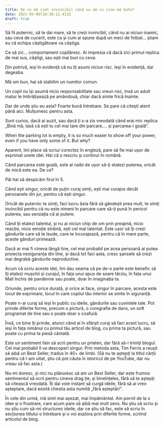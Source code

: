 ```yaml
---
title: De ce mă simt invincibil când nu am cu cine mă bate?
date: 2021-05-06T18:30:11.413Z
draft: true
---
```

Să fii puternic, să te dai mare, să te crezi invincibil, când nu ai niciun inamic, sau ceva de cucerit, este ca și cum ai spune după un meci de fotbal... știam eu că echipa câștigătoare va câștiga.

Ce să zic... comportament copilăresc. Ai impresia că dacă zici primul replica de mai sus, câștigi, sau ești mai bun cu ceva.

Din potrivă, ieși în evidență că nu îți asumi niciun risc. Ieși în evidență, dar degeaba.

Mă om bun, hai să stabilim un numitor comun.

Un copil nu își asumă nicio responsabilitate sau vreun risc, însă un adult matur le îmbrățișează pe amândouă, chiar dacă simte frică înainte.

Dar de unde știu eu asta? Foarte bună întrebare. Se pare că citești atent până aici. Mulțumesc pentru asta.

Sunt curios, dacă ai auzit, sau dacă ți s-a zis vreodată când erai mic replica „Bină mă, lasă că ești tu cel mai tare din parcare.... și parcarea-i goală”.

When the parking lot is empty, it is so much easier to show off your power, even if you have only some of it. But why?

Aparent, îmi place să scriu/ corectez în engleză, pare să fie mai ușor de exprimat unele idei. Hai că o rescriu și continui în română.

Când parcarea este goală, este al naibi de ușor să-ți etalezi puterea, oricât de mică este ea. De ce?

Păi hai să despicăm firul în 5.

Când ești singur, oricât de puțin curaj simți, ești mai curajos decât persoanele din jur, pentru că ești singur.

Oricât de puternic te simți, faci lucru ăsta fără să gândești prea mult, te simți invincibil pentru că nu este nimeni în parcare care să-ți pună în pericol puterea, sau senzația că ai putere.

Când îți etalezi talentul, și nu ai niciun chip de om prin preajmă, nicio reacție, nicio emoție străină, ești cel mai talentat. Este ușor să îți crezi gândurile care să te laude, care te încurajează, pentru că în mare parte, aceste gânduri primează. 

Dacă ar mai fi cineva lângă tine, cel mai probabil pe acea persoană ai putea proiecta nesiguranța din tine, și dacă tot faci asta, cresc șansele să crezi mai degrabă gândurile neproductive.

Acum că scriu aceste idei, îmi dau seama că pe de-o parte este benefic să îți etalezi mușchii și curajul, în fața unui apus de soare târziu, în fața unui Mall închis de pandemie sau poate, doar în imaginația ta.

Oriunde, pentru orice durată, și orice ai face, singur în parcare, acesta este locul de exprimare, locul în care copilul tău interior se simte în siguranță. 

Poate n-ai curaj să ieși în public cu ideile, gândurile sau cuvintele tale. Pot prinde diferite forme, precum o pictură, o coregrafia de dans, un soft programat de tine sau o poate doar o coafură. 

Însă, ce bine îți prinde, atunci când ai în sfârșit curaj să faci acest lucru, să ieși în fața nimănui cu primul tău articol de blog, cu prima ta pictură, sau poate cu prima ta piesă cântată.

Este un sentiment fain să scrii pentru un prieten, dar fără să-i trimiți blogul. Cel mai probabil îl va descoperi singur. Prin metoda asta, Tim Ferris a reușit să aibă un Best Seller, tradus în 40+ de limbi. (Să nu te aștepți la titlul cărții pentru că l-am uitat, știu că pot căuta în istoricul de pe YouTube, dar nu vreau să fac asta.)

Nu-mi doresc, și nici nu plănuiesc să am un Best Seller, dar este frumos sentimentul să scrii pentru cineva drag ție, și bineînțeles, fără să te aștepți să citească vreodată. Îți dai voie instant să curgă ideile, fără să ai vreo așteptare, dacă există chestia asta numită „fără așteptări”.

În cele din urmă, mă simt mai așezat, mai împământat. Am pornit de la o idee și o frustrare, care acum pare să aibă mai mult sens. Nu știu să scriu și nu știu cum să-mi structurez ideile, dar ce știu să fac, este să scriu în secțiunea titlului o întrebare și o voi explora prin diferite forme, scriind articolul de blog.